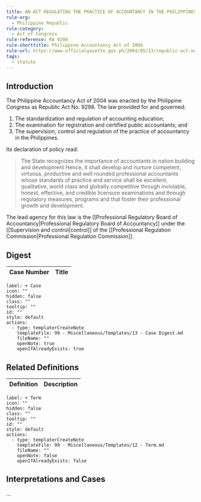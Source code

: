 ```yaml
---
title: AN ACT REGULATING THE PRACTICE OF ACCOUNTANCY IN THE PHILIPPINES, REPEALING FOR THE PURPOSE PRESIDENTIAL DECREE NO. 692, OTHERWISE KNOWN AS THE REVISED ACCOUNTANCY LAW, APPROPRIATING FUNDS THEREFOR AND FOR OTHER PURPOSES
rule-org:
  - Philippine Republic
rule-category:
  - Act of Congress
rule-reference: RA 9298
rule-shorttitle: Philippine Accountancy Act of 2004
rule-url: https://www.officialgazette.gov.ph/2004/05/13/republic-act-no-9298/
tags:
  - statute
---
```


## Introduction
The Philippine Accountancy Act of 2004 was enacted by the Philippine Congress as Republic Act No. 9298. The law provided for and governed:
1. The standardization and regulation of accounting education;
2. The examination for registration and certified public accountants; and
3. The supervision, control and regulation of the practice of accountancy in the Philippines.

Its declaration of policy read:

> The State recognizes the importance of accountants in nation building and development Hence, it shall develop and nurture competent, virtuous, productive and well rounded professional accountants whose standards of practice and service shall be excellent, qualitative, world class and globally competitive through inviolable, honest, effective, and credible licensure examinations and through regulatory measures, programs and that foster their professional growth and development.

The lead agency for this law is the [[Professional Regulatory Board of Accountancy|Professional Regulatory Board of Accountancy]] under the [[Supervision and control|control]] of the [[Professional Regulation Commission|Professional Regulation Commission]].
## Digest
| Case Number | Title |
| ----------- | ----- |


```meta-bind-button
label: + Case
icon: ""
hidden: false
class: ""
tooltip: ""
id: ""
style: default
actions:
  - type: templaterCreateNote
    templateFile: 99 - Miscellaneous/Templates/13 - Case Digest.md
    fileName: ""
    openNote: true
    openIfAlreadyExists: true

```

## Related Definitions

| Definition | Description |
| ---------- | ----------- |


```meta-bind-button
label: + Term
icon: ""
hidden: false
class: ""
tooltip: ""
id: ""
style: default
actions:
  - type: templaterCreateNote
    templateFile: 99 - Miscellaneous/Templates/12 - Term.md
    fileName: ""
    openNote: false
    openIfAlreadyExists: false

```

## Interpretations and Cases
…
